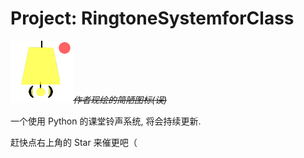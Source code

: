 # Project: RingtoneSystemforClass

*![1660561029085](help/RSC.png)~~作者现绘的简陋图标(误)~~*

一个使用 Python 的课堂铃声系统, 将会持续更新.

赶快点右上角的 Star 来催更吧（
